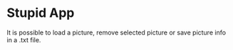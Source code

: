 Stupid App
==========
It is possible to load a picture, remove selected picture or save picture info in a .txt file.
